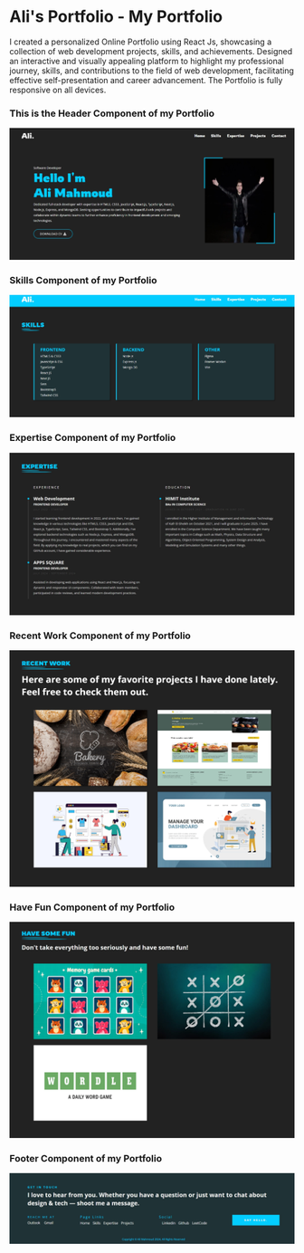 # Ali's Portfolio - My Portfolio

I created a personalized Online Portfolio using React Js, showcasing a collection of web
development projects, skills, and achievements. Designed an interactive and visually appealing
platform to highlight my professional journey, skills, and contributions to the field of web
development, facilitating effective self-presentation and career advancement. The Portfolio is fully responsive on all devices.

### This is the Header Component of my Portfolio

![Header Component](./public/project%20image/Header%20Component.jpeg)

### Skills Component of my Portfolio

![Skills Component](./public/project%20image/Skills%20Component.jpeg)

### Expertise Component of my Portfolio

![Skills Component](./public/project%20image/Expertise%20Component.jpeg)

### Recent Work Component of my Portfolio

![Skills Component](./public/project%20image/Projects%20Component.jpeg)

### Have Fun Component of my Portfolio

![Skills Component](./public/project%20image/Have%20Fun%20Component.jpeg)

### Footer Component of my Portfolio

![Skills Component](./public/project%20image/Footer%20Component.jpeg)
